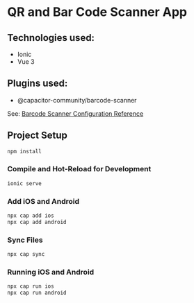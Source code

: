 # QR and Bar Code Scanner App

## Technologies used:

- Ionic
- Vue 3

## Plugins used:

- @capacitor-community/barcode-scanner

See: 
[Barcode Scanner Configuration Reference](https://github.com/capacitor-community/barcode-scanner)

## Project Setup

```sh
npm install
```

### Compile and Hot-Reload for Development

```sh
ionic serve
```

### Add iOS and Android

```sh
npx cap add ios
npx cap add android
```

### Sync Files

```sh
npx cap sync
```

### Running iOS and Android

```sh
npx cap run ios
npx cap run android
```